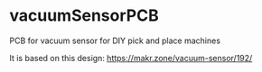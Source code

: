 # vacuumSensorPCB
PCB for vacuum sensor for DIY pick and place machines

It is based on this design: https://makr.zone/vacuum-sensor/192/

